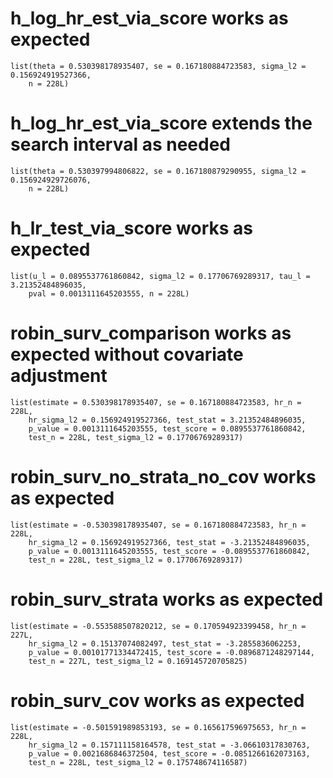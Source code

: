 # h_log_hr_est_via_score works as expected

    list(theta = 0.530398178935407, se = 0.167180884723583, sigma_l2 = 0.156924919527366, 
        n = 228L)

# h_log_hr_est_via_score extends the search interval as needed

    list(theta = 0.530397994806822, se = 0.167180879290955, sigma_l2 = 0.156924929726076, 
        n = 228L)

# h_lr_test_via_score works as expected

    list(u_l = 0.0895537761860842, sigma_l2 = 0.17706769289317, tau_l = 3.21352484896035, 
        pval = 0.0013111645203555, n = 228L)

# robin_surv_comparison works as expected without covariate adjustment

    list(estimate = 0.530398178935407, se = 0.167180884723583, hr_n = 228L, 
        hr_sigma_l2 = 0.156924919527366, test_stat = 3.21352484896035, 
        p_value = 0.0013111645203555, test_score = 0.0895537761860842, 
        test_n = 228L, test_sigma_l2 = 0.17706769289317)

# robin_surv_no_strata_no_cov works as expected

    list(estimate = -0.530398178935407, se = 0.167180884723583, hr_n = 228L, 
        hr_sigma_l2 = 0.156924919527366, test_stat = -3.21352484896035, 
        p_value = 0.0013111645203555, test_score = -0.0895537761860842, 
        test_n = 228L, test_sigma_l2 = 0.17706769289317)

# robin_surv_strata works as expected

    list(estimate = -0.553588507820212, se = 0.170594923399458, hr_n = 227L, 
        hr_sigma_l2 = 0.15137074082497, test_stat = -3.2855836062253, 
        p_value = 0.00101771334472415, test_score = -0.0896871248297144, 
        test_n = 227L, test_sigma_l2 = 0.169145720705825)

# robin_surv_cov works as expected

    list(estimate = -0.501591989853193, se = 0.165617596975653, hr_n = 228L, 
        hr_sigma_l2 = 0.157111158164578, test_stat = -3.06610317830763, 
        p_value = 0.0021686846372504, test_score = -0.0851266162073163, 
        test_n = 228L, test_sigma_l2 = 0.175748674116587)

